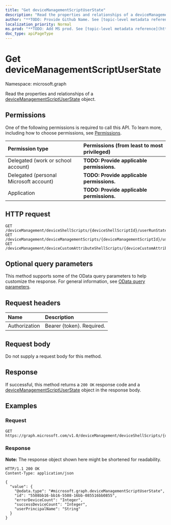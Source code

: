 ```yaml
---
title: "Get deviceManagementScriptUserState"
description: "Read the properties and relationships of a deviceManagementScriptUserState object."
author: "**TODO: Provide Github Name. See [topic-level metadata reference](https://msgo.azurewebsites.net/add/document/guidelines/metadata.html#topic-level-metadata)**"
localization_priority: Normal
ms.prod: "**TODO: Add MS prod. See [topic-level metadata reference](https://msgo.azurewebsites.net/add/document/guidelines/metadata.html#topic-level-metadata)**"
doc_type: apiPageType
---
```


# Get deviceManagementScriptUserState
Namespace: microsoft.graph



Read the properties and relationships of a [deviceManagementScriptUserState](../resources/devicemanagementscriptuserstate.md) object.

## Permissions
One of the following permissions is required to call this API. To learn more, including how to choose permissions, see [Permissions](/graph/permissions-reference).

|Permission type|Permissions (from least to most privileged)|
|:---|:---|
|Delegated (work or school account)|**TODO: Provide applicable permissions.**|
|Delegated (personal Microsoft account)|**TODO: Provide applicable permissions.**|
|Application|**TODO: Provide applicable permissions.**|

## HTTP request

<!-- {
  "blockType": "ignored"
}
-->
``` http
GET /deviceManagement/deviceShellScripts/{deviceShellScriptId}/userRunStates/{deviceManagementScriptUserStateId}
GET /deviceManagement/deviceManagementScripts/{deviceManagementScriptId}/userRunStates/{deviceManagementScriptUserStateId}
GET /deviceManagement/deviceCustomAttributeShellScripts/{deviceCustomAttributeShellScriptId}/userRunStates/{deviceManagementScriptUserStateId}
```

## Optional query parameters
This method supports some of the OData query parameters to help customize the response. For general information, see [OData query parameters](/graph/query-parameters).

## Request headers
|Name|Description|
|:---|:---|
|Authorization|Bearer {token}. Required.|

## Request body
Do not supply a request body for this method.

## Response

If successful, this method returns a `200 OK` response code and a [deviceManagementScriptUserState](../resources/devicemanagementscriptuserstate.md) object in the response body.

## Examples

### Request
<!-- {
  "blockType": "request",
  "name": "get_devicemanagementscriptuserstate"
}
-->
``` http
GET https://graph.microsoft.com/v1.0/deviceManagement/deviceShellScripts/{deviceShellScriptId}/userRunStates/{deviceManagementScriptUserStateId}
```


### Response
**Note:** The response object shown here might be shortened for readability.
<!-- {
  "blockType": "response",
  "truncated": true,
  "@odata.type": "microsoft.graph.deviceManagementScriptUserState"
}
-->
``` http
HTTP/1.1 200 OK
Content-Type: application/json

{
  "value": {
    "@odata.type": "#microsoft.graph.deviceManagementScriptUserState",
    "id": "5508bb16-bb16-5508-16bb-085516bb0855",
    "errorDeviceCount": "Integer",
    "successDeviceCount": "Integer",
    "userPrincipalName": "String"
  }
}
```

